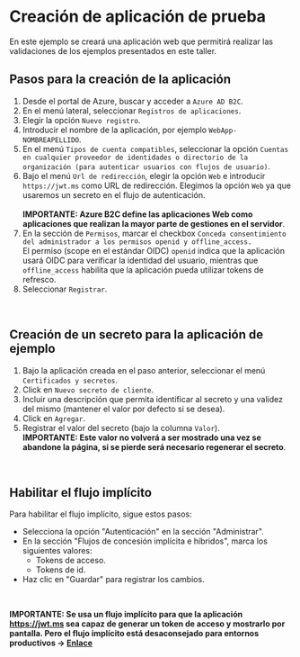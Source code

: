 # Creación de aplicación de prueba

En este ejemplo se creará una aplicación web que permitirá realizar las validaciones de los ejemplos presentados en este taller.

## Pasos para la creación de la aplicación

1. Desde el portal de Azure, buscar y acceder a `Azure AD B2C`.
2. En el menú lateral, seleccionar `Registros de aplicaciones`.
3. Elegir la opción `Nuevo registro`.
4. Introducir el nombre de la aplicación, por ejemplo `WebApp-NOMBREAPELLIDO`.
5. En el menú `Tipos de cuenta compatibles`, seleccionar la opción `Cuentas en cualquier proveedor de identidades o directorio de la organización (para autenticar usuarios con flujos de usuario)`.
6. Bajo el menú `Url de redirección`, elegir la opción `Web` e introducir `https://jwt.ms` como URL de redirección. Elegimos la opción `Web` ya que usaremos un secreto en el flujo de autenticación. <br><br> **IMPORTANTE: Azure B2C define las aplicaciones Web como aplicaciones que realizan la mayor parte de gestiones en el servidor**.
7. En la sección de `Permisos`, marcar el checkbox `Conceda consentimiento del administrador a los permisos openid y offline_access.` <br>  El permiso (scope en el estándar OIDC) `openid` indica que la aplicación usará OIDC para verificar la identidad del usuario, mientras que `offline_access` habilita que la aplicación pueda utilizar tokens de refresco.
8. Seleccionar `Registrar`.

<br>

## Creación de un secreto para la aplicación de ejemplo

1. Bajo la aplicación creada en el paso anterior, seleccionar el menú `Certificados y secretos`.
2. Click en `Nuevo secreto de cliente`.
3. Incluir una descripción que permita identificar al secreto y una validez del mismo (mantener el valor por defecto si se desea).
4. Click en `Agregar`.
5. Registrar el valor del secreto (bajo la columna `Valor`). <br> **IMPORTANTE: Este valor no volverá a ser mostrado una vez se abandone la página, si se pierde será necesario regenerar el secreto**.

<br>

## Habilitar el flujo implícito

Para habilitar el flujo implícito, sigue estos pasos:

- Selecciona la opción "Autenticación" en la sección "Administrar".
- En la sección "Flujos de concesión implícita e híbridos", marca los siguientes valores:
  - Tokens de acceso.
  - Tokens de id.
- Haz clic en "Guardar" para registrar los cambios.

<br>

**IMPORTANTE: Se usa un flujo implícito para que la aplicación https://jwt.ms sea capaz de generar un token de acceso y mostrarlo por pantalla. Pero el flujo implícito está desaconsejado para entornos productivos -> [Enlace](https://www.taithienbo.com/why-the-implicit-flow-is-no-longer-recommended-for-protecting-a-public-client/)**
